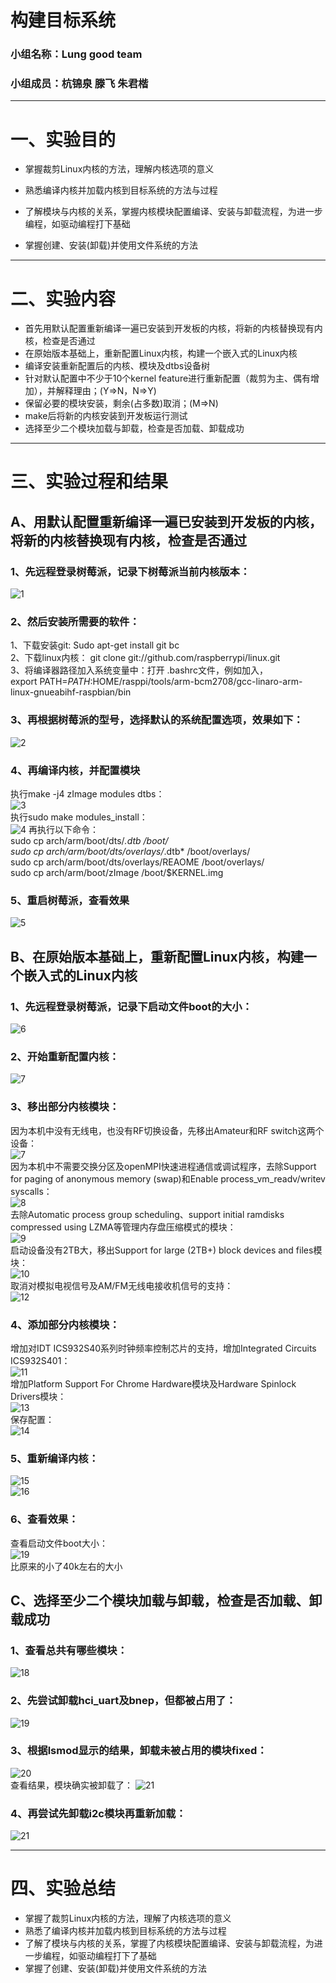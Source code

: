 # 构建目标系统
### 小组名称：Lung good team
### 小组成员：杭锦泉 滕飞 朱君楷
***
# 一、实验目的
* 掌握裁剪Linux内核的方法，理解内核选项的意义

* 熟悉编译内核并加载内核到目标系统的方法与过程

* 了解模块与内核的关系，掌握内核模块配置编译、安装与卸载流程，为进一步编程，如驱动编程打下基础

* 掌握创建、安装(卸载)并使用文件系统的方法
***
# 二、实验内容
* 首先用默认配置重新编译一遍已安装到开发板的内核，将新的内核替换现有内核，检查是否通过
* 在原始版本基础上，重新配置Linux内核，构建一个嵌入式的Linux内核
* 编译安装重新配置后的内核、模块及dtbs设备树
* 针对默认配置中不少于10个kernel feature进行重新配置（裁剪为主、偶有增加），并解释理由；(Y=>N，N=>Y)
* 保留必要的模块安装，剩余(占多数)取消；(M=>N)
* make后将新的内核安装到开发板运行测试
* 选择至少二个模块加载与卸载，检查是否加载、卸载成功
***
# 三、实验过程和结果
## A、用默认配置重新编译一遍已安装到开发板的内核，将新的内核替换现有内核，检查是否通过
### 1、先远程登录树莓派，记录下树莓派当前内核版本：
![1](https://github.com/Meleus/Lunggoodteam/blob/master/screencut/HW5/1.png)

### 2、然后安装所需要的软件：
1、下载安装git:    Sudo apt-get install git bc  
2、下载linux内核： git clone git://github.com/raspberrypi/linux.git  
3、将编译器路径加入系统变量中：打开 .bashrc文件，例如加入，  
    export  PATH=$PATH:$HOME/rasppi/tools/arm-bcm2708/gcc-linaro-arm-linux-gnueabihf-raspbian/bin

### 3、再根据树莓派的型号，选择默认的系统配置选项，效果如下：
![2](https://github.com/Meleus/Lunggoodteam/blob/master/screencut/HW5/2.png)

### 4、再编译内核，并配置模块
执行make -j4 zImage  modules  dtbs：  
![3](https://github.com/Meleus/Lunggoodteam/blob/master/screencut/HW5/3.png)  
执行sudo make modules_install：  
![4](https://github.com/Meleus/Lunggoodteam/blob/master/screencut/HW5/4.png)
再执行以下命令：  
sudo cp arch/arm/boot/dts/*.dtb /boot/  
sudo cp arch/arm/boot/dts/overlays/*.dtb* /boot/overlays/  
sudo cp arch/arm/boot/dts/overlays/REAOME /boot/overlays/   
sudo cp arch/arm/boot/zImage /boot/$KERNEL.img  

### 5、重启树莓派，查看效果  
![5](https://github.com/Meleus/Lunggoodteam/blob/master/screencut/HW5/5.png)

## B、在原始版本基础上，重新配置Linux内核，构建一个嵌入式的Linux内核  
### 1、先远程登录树莓派，记录下启动文件boot的大小：  
![6](https://github.com/Meleus/Lunggoodteam/blob/master/screencut/HW5/6.png)  

### 2、开始重新配置内核：  
![7](https://github.com/Meleus/Lunggoodteam/blob/master/screencut/HW5/7.png)  

### 3、移出部分内核模块：  
因为本机中没有无线电，也没有RF切换设备，先移出Amateur和RF switch这两个设备：  
![7](https://github.com/Meleus/Lunggoodteam/blob/master/screencut/HW5/8.png)  
因为本机中不需要交换分区及openMPI快速进程通信或调试程序，去除Support for paging of anonymous memory (swap)和Enable process_vm_readv/writev syscalls：  
![8](https://github.com/Meleus/Lunggoodteam/blob/master/screencut/HW5/10.png)  
去除Automatic process group scheduling、support initial ramdisks compressed using LZMA等管理内存盘压缩模式的模块：  
![9](https://github.com/Meleus/Lunggoodteam/blob/master/screencut/HW5/11.png)  
启动设备没有2TB大，移出Support for large (2TB+) block devices and files模块：  
![10](https://github.com/Meleus/Lunggoodteam/blob/master/screencut/HW5/12.png)  
 取消对模拟电视信号及AM/FM无线电接收机信号的支持：  
 ![12](https://github.com/Meleus/Lunggoodteam/blob/master/screencut/HW5/14.png)  
 
### 4、添加部分内核模块：  
增加对IDT ICS932S40系列时钟频率控制芯片的支持，增加Integrated Circuits ICS932S401：  
![11](https://github.com/Meleus/Lunggoodteam/blob/master/screencut/HW5/13.png)  
增加Platform Support For Chrome Hardware模块及Hardware Spinlock Drivers模块：  
![13](https://github.com/Meleus/Lunggoodteam/blob/master/screencut/HW5/15.png)  
保存配置：  
![14](https://github.com/Meleus/Lunggoodteam/blob/master/screencut/HW5/16.png)  

### 5、重新编译内核：  
![15](https://github.com/Meleus/Lunggoodteam/blob/master/screencut/HW5/17.png)  
![16](https://github.com/Meleus/Lunggoodteam/blob/master/screencut/HW5/18.png)  

### 6、查看效果：  
查看启动文件boot大小：  
![19](https://github.com/Meleus/Lunggoodteam/blob/master/screencut/HW5/19.png)  
比原来的小了40k左右的大小
 
## C、选择至少二个模块加载与卸载，检查是否加载、卸载成功  
### 1、查看总共有哪些模块：  
![18](https://github.com/Meleus/Lunggoodteam/blob/master/screencut/HW5/20.png)  
### 2、先尝试卸载hci_uart及bnep，但都被占用了：  
![19](https://github.com/Meleus/Lunggoodteam/blob/master/screencut/HW5/21.png)  
### 3、根据lsmod显示的结果，卸载未被占用的模块fixed：  
![20](https://github.com/Meleus/Lunggoodteam/blob/master/screencut/HW5/22.png)  
查看结果，模块确实被卸载了：
![21](https://github.com/Meleus/Lunggoodteam/blob/master/screencut/HW5/23.png)  
### 4、再尝试先卸载i2c模块再重新加载：  
![21](https://github.com/Meleus/Lunggoodteam/blob/master/screencut/HW5/24.png)  

***
# 四、实验总结
* 掌握了裁剪Linux内核的方法，理解了内核选项的意义
* 熟悉了编译内核并加载内核到目标系统的方法与过程
* 了解了模块与内核的关系，掌握了内核模块配置编译、安装与卸载流程，为进一步编程，如驱动编程打下了基础
* 掌握了创建、安装(卸载)并使用文件系统的方法
